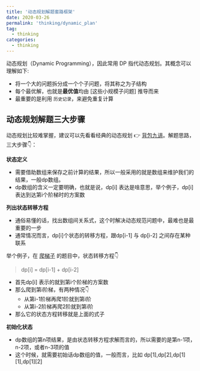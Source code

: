 ```yaml
---
title: '动态规划解题套路框架'
date: 2020-03-26
permalink: 'thinking/dynamic_plan'
tag:
  - thinking
categories:
  - thinking
---
```


动态规划（Dynamic Programming），因此常用 DP 指代动态规划。其概念可以理解如下:

- 将一个大的问题拆分成一个个子问题，将其称之为子结构
- 每个最优解，也就是**最优值**均由 [这些小规模子问题] 推导而来
- 最重要的是利用 `历史记录`，来避免重复计算

## 动态规划解题三大步骤

动态规划比较难掌握，建议可以先看看经典的动态规划 👉 [背包九讲](https://zhuanlan.zhihu.com/p/93857890)。解题思路，三大步骤👇：

**状态定义**

- 需要借助数组来保存之前计算的结果，所以一般采用的就是数组来维护我们的结果，一般dp数组。
- dp数组的含义一定要明确，也就是说，dp[i] 表达是啥意思，举个例子，dp[i]表达到达第i个阶梯时的方案数

**列出状态转移方程**

- 通俗易懂的话，找出数组间关系式，这个时解决动态规范问题中，最难也是最重要的一步
- 通常情况而言，dp[i]个状态的转移方程，跟dp[i-1] 与 dp[i-2] 之间存在某种联系

举个例子，在 [爬梯子](../leetcode/动态规划/70.爬楼梯.md) 的题目中，状态转移方程👇

> dp[i] = dp[i-1] + dp[i-2]

- 首先dp[i] 表示的就到第i个阶梯的方案数
- 那么爬到第i阶梯，有两种情况👇
  - 从第i-1阶梯再爬1阶就到第i阶
  - 从第i-2阶梯再爬2阶就到第i阶
- 那么它的状态方程转移就是上面的式子

**初始化状态**

- dp数组的第n项结果，是由状态转移方程求解而言的，所以需要的是第n-1项，n-2项，或者n-3项的值
- 这个时候，就需要初始话dp数组的值，一般而言，比如 dp[1],dp[2],dp[1][1],dp[1][2]

